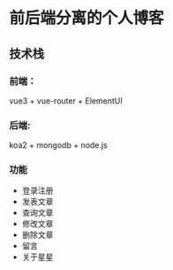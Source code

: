 # 前后端分离的个人博客

## 技术栈

### 前端：

vue3 + vue-router + ElementUI

### 后端:

koa2 + mongodb + node.js

### 功能
- 登录注册
- 发表文章
- 查询文章
- 修改文章
- 删除文章
- 留言
- 关于星星